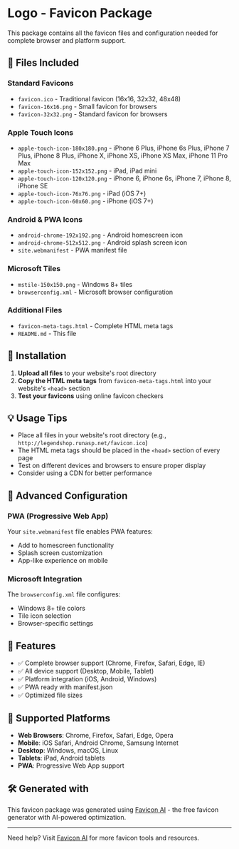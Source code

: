# Logo - Favicon Package

This package contains all the favicon files and configuration needed for complete browser and platform support.

## 📁 Files Included

### Standard Favicons
- `favicon.ico` - Traditional favicon (16x16, 32x32, 48x48)
- `favicon-16x16.png` - Small favicon for browsers
- `favicon-32x32.png` - Standard favicon for browsers

### Apple Touch Icons
- `apple-touch-icon-180x180.png` - iPhone 6 Plus, iPhone 6s Plus, iPhone 7 Plus, iPhone 8 Plus, iPhone X, iPhone XS, iPhone XS Max, iPhone 11 Pro Max
- `apple-touch-icon-152x152.png` - iPad, iPad mini
- `apple-touch-icon-120x120.png` - iPhone 6, iPhone 6s, iPhone 7, iPhone 8, iPhone SE
- `apple-touch-icon-76x76.png` - iPad (iOS 7+)
- `apple-touch-icon-60x60.png` - iPhone (iOS 7+)

### Android & PWA Icons
- `android-chrome-192x192.png` - Android homescreen icon
- `android-chrome-512x512.png` - Android splash screen icon
- `site.webmanifest` - PWA manifest file

### Microsoft Tiles
- `mstile-150x150.png` - Windows 8+ tiles
- `browserconfig.xml` - Microsoft browser configuration

### Additional Files
- `favicon-meta-tags.html` - Complete HTML meta tags
- `README.md` - This file



## 🚀 Installation

1. **Upload all files** to your website's root directory
2. **Copy the HTML meta tags** from `favicon-meta-tags.html` into your website's `<head>` section
3. **Test your favicons** using online favicon checkers

## 💡 Usage Tips

- Place all files in your website's root directory (e.g., `http://legendshop.runasp.net/favicon.ico`)
- The HTML meta tags should be placed in the `<head>` section of every page
- Test on different devices and browsers to ensure proper display
- Consider using a CDN for better performance

## 🔧 Advanced Configuration

### PWA (Progressive Web App)
Your `site.webmanifest` file enables PWA features:
- Add to homescreen functionality
- Splash screen customization
- App-like experience on mobile

### Microsoft Integration
The `browserconfig.xml` file configures:
- Windows 8+ tile colors
- Tile icon selection
- Browser-specific settings

## 🌟 Features

- ✅ Complete browser support (Chrome, Firefox, Safari, Edge, IE)
- ✅ All device support (Desktop, Mobile, Tablet)
- ✅ Platform integration (iOS, Android, Windows)
- ✅ PWA ready with manifest.json
- ✅ Optimized file sizes

## 📱 Supported Platforms

- **Web Browsers**: Chrome, Firefox, Safari, Edge, Opera
- **Mobile**: iOS Safari, Android Chrome, Samsung Internet
- **Desktop**: Windows, macOS, Linux
- **Tablets**: iPad, Android tablets
- **PWA**: Progressive Web App support

## 🛠️ Generated with

This favicon package was generated using [Favicon AI](https://favicon-ai.com) - the free favicon generator with AI-powered optimization.

---

Need help? Visit [Favicon AI](https://favicon-ai.com) for more favicon tools and resources.

